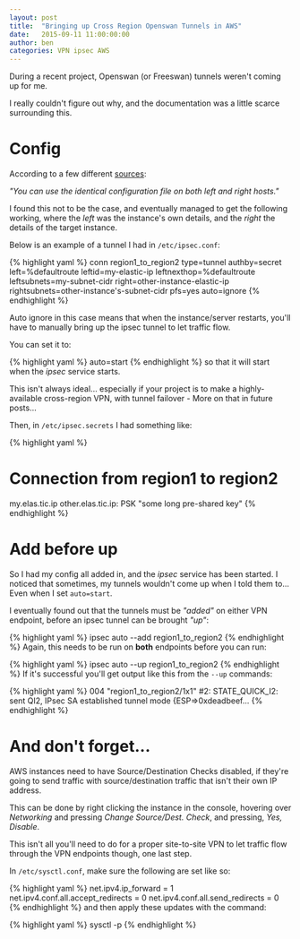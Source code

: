 ```yaml
---
layout: post
title:  "Bringing up Cross Region Openswan Tunnels in AWS"
date:   2015-09-11 11:00:00:00
author: ben
categories: VPN ipsec AWS
---
```

During a recent project, Openswan (or Freeswan) tunnels weren't coming up for me.

I really couldn't figure out why, and the documentation was a little scarce surrounding this.


# Config
According to a few different [sources](https://access.redhat.com/documentation/en-US/Red_Hat_Enterprise_Linux/6/html/Security_Guide/Host-To-Host_VPN_Using_Openswan.html#Verify_Host-To-Host_VPN_Using_Openswan):

*"You can use the identical configuration file on both left and right hosts."*

I found this not to be the case, and eventually managed to get the following working, where the *left* was the instance's own details, and the *right* the details of the target instance.

Below is an example of a tunnel I had in `/etc/ipsec.conf`:

{% highlight yaml %}
conn region1_to_region2
        type=tunnel
        authby=secret
        left=%defaultroute
        leftid=my-elastic-ip
        leftnexthop=%defaultroute
        leftsubnets=my-subnet-cidr
        right=other-instance-elastic-ip
        rightsubnets=other-instance's-subnet-cidr
        pfs=yes
        auto=ignore
{% endhighlight %}

Auto ignore in this case means that when the instance/server restarts, you'll have to manually bring up the ipsec tunnel to let traffic flow.

You can set it to:

{% highlight yaml %}
auto=start
{% endhighlight %}
so that it will start when the *ipsec* service starts. 

This isn't always ideal... especially if your project is to make a highly-available cross-region VPN, with tunnel failover - More on that in future posts...


Then, in `/etc/ipsec.secrets` I had something like:

{% highlight yaml %}
# Connection from region1 to region2
my.elas.tic.ip other.elas.tic.ip: PSK "some long pre-shared key"
{% endhighlight %}


# Add before up
So I had my config all added in, and the *ipsec* service has been started.
I noticed that sometimes, my tunnels wouldn't come up when I told them to...
Even when I set `auto=start`. 

I eventually found out that the tunnels must be *"added"* on either VPN endpoint, before an ipsec tunnel can be brought *"up"*:

{% highlight yaml %}
ipsec auto --add region1_to_region2
{% endhighlight %}
Again, this needs to be run on **both** endpoints before you can run:

{% highlight yaml %}
ipsec auto --up region1_to_region2
{% endhighlight %}
If it's successful you'll get output like this from the `--up` commands:

{% highlight yaml %}
004 "region1_to_region2/1x1" #2: STATE_QUICK_I2: sent QI2, IPsec SA established tunnel mode {ESP=>0xdeadbeef...
{% endhighlight %}


# And don't forget...
AWS instances need to have Source/Destination Checks disabled, if they're going to send traffic with source/destination traffic that isn't their own IP address.

This can be done by right clicking the instance in the console, hovering over *Networking* and pressing *Change Source/Dest. Check*, and pressing, *Yes, Disable*.

This isn't all you'll need to do for a proper site-to-site VPN to let traffic flow through the VPN endpoints though, one last step.

In `/etc/sysctl.conf`, make sure the following are set like so:

{% highlight yaml %}
net.ipv4.ip_forward = 1
net.ipv4.conf.all.accept_redirects = 0
net.ipv4.conf.all.send_redirects = 0
{% endhighlight %}
and then apply these updates with the command:

{% highlight yaml %}
sysctl -p
{% endhighlight %}